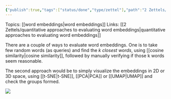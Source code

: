 ```yaml
---
{"publish":true,"tags":["status/done","type/zettel"],"path":"2 Zettels/qualitative approaches to evaluating word embeddings.md","permalink":"/2-zettels/qualitative-approaches-to-evaluating-word-embeddings/","PassFrontmatter":true}
---
```



Topics: [[word embeddings\|word embeddings]]
Links: [[2 Zettels/quantitative approaches to evaluating word embeddings\|quantitative approaches to evaluating word embeddings]]

There are a couple of ways to evaluate word embeddings. One is to take few random words (as queries) and find the *k closest words*, using [[cosine similarity\|cosine similarity]], followed by manually verifying if those k words seem reasonable.

The second approach would be to simply visualize the embeddings in 2D or 3D space, using [[t-SNE\|t-SNE]], [[PCA\|PCA]] or [[UMAP\|UMAP]] and check the groups formed.

![](https://res.cloudinary.com/dcameztw9/image/upload/v1727950252/fu77ztevxitcnufv0dj1.png)
